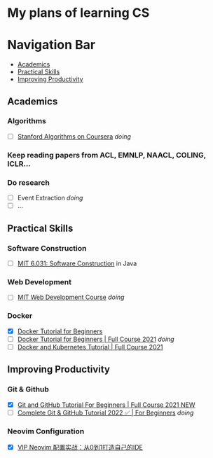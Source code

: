 # My plans of learning CS

# Navigation Bar

- [Academics](#academics)
- [Practical Skills](#practical-skills)
- [Improving Productivity](#improving-productivity)


## Academics


### Algorithms
  - [ ] [Stanford Algorithms on Coursera](https://www.coursera.org/specializations/algorithms) *doing*

### Keep reading papers from ACL, EMNLP, NAACL, COLING, ICLR...

### Do research
  - [ ] Event Extraction *doing*
  - [ ] ...

## Practical Skills

### Software Construction
  - [ ] [MIT 6.031: Software Construction](docs/软件工程/6031.md) in Java


### Web Development
  - [ ] [MIT Web Development Course](docs/Web开发/mitweb.md) *doing*

### Docker
  - [x] [Docker Tutorial for Beginners](https://www.youtube.com/watch?v=pTFZFxd4hOI)
  - [ ] [Docker Tutorial for Beginners | Full Course 2021](https://www.youtube.com/watch?v=p28piYY_wv8&t=1511s) *doing*
  - [ ] [Docker and Kubernetes Tutorial | Full Course 2021](https://www.youtube.com/watch?v=bhBSlnQcq2k&t=2757s)

## Improving Productivity

### Git & Github
  - [x] [Git and GitHub Tutorial For Beginners | Full Course 2021 NEW](https://www.youtube.com/watch?v=3fUbBnN_H2c)
  - [ ] [Complete Git & GitHub Tutorial 2022 ✅ | For Beginners](https://www.youtube.com/watch?v=IxCyFFlWxPA&t=2137s) *doing*
 
### Neovim Configuration
  - [x] [VIP Neovim 配置实战：从0到1打造自己的IDE](https://juejin.cn/book/7051157342770954277)
